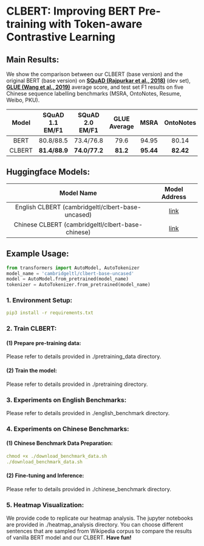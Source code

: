# CLBERT: Improving BERT Pre-training with Token-aware Contrastive Learning

## Main Results:
We show the comparison between our CLBERT (base version) and the original BERT (base version) on **[SQuAD (Rajpurkar et al., 2018)](https://rajpurkar.github.io/SQuAD-explorer/)** (dev set), **[GLUE (Wang et al., 2019)](https://gluebenchmark.com/)** average score, and test set F1 results on five Chinese sequence labelling benchmarks (MSRA, OntoNotes, Resume, Weibo, PKU).

|**Model**|SQuAD 1.1 EM/F1|SQuAD 2.0 EM/F1|GLUE Average|MSRA|OntoNotes|Resume|Weibo|PKU|
|:-------------:|:-------------:|:-------------:|:-------------:|:-------------:|:-------------:|:-------------:|:-------------:|:-------------:|
|BERT|80.8/88.5|73.4/76.8|79.6|94.95|80.14|95.53|68.20|96.50|
|CLBERT|**81.4/88.9**|**74.0/77.2**|**81.2**|**95.44**|**82.42**|**96.45**|**69.54**|**96.75**|

## Huggingface Models:

|Model Name|Model Address|
|:-------------:|:-------------:|
|English CLBERT (cambridgeltl/clbert-base-uncased)|[link](https://huggingface.co/cambridgeltl/clbert-base-uncased)|
|Chinese CLBERT (cambridgeltl/clbert-base-chinese)|[link](https://huggingface.co/cambridgeltl/clbert-base-chinese)|

## Example Usage:
```python
from transformers import AutoModel, AutoTokenizer
model_name = 'cambridgeltl/clbert-base-uncased'
model = AutoModel.from_pretrained(model_name)
tokenizer = AutoTokenizer.from_pretrained(model_name)
```





### 1. Environment Setup:
```yaml
pip3 install -r requirements.txt
```
### 2. Train CLBERT:
#### (1) Prepare pre-training data:
Please refer to details provided in ./pretraining_data directory.
#### (2) Train the model:
Please refer to details provided in ./pretraining directory.

### 3. Experiments on English Benchmarks:
Please refer to details provided in ./english_benchmark directory.

### 4. Experiments on Chinese Benchmarks:
#### (1) Chinese Benchmark Data Preparation:
```yaml
chmod +x ./download_benchmark_data.sh
./download_benchmark_data.sh
```
#### (2) Fine-tuning and Inference:
Please refer to details provided in ./chinese_benchmark directory.

### 5. Heatmap Visualization:
We provide code to replicate our heatmap analysis. The jupyter notebooks are provided in ./heatmap_analysis directory. You can choose different sentences that are sampled from Wikipedia corpus to compare the results of vanilla BERT model and our CLBERT. **Have fun!**


